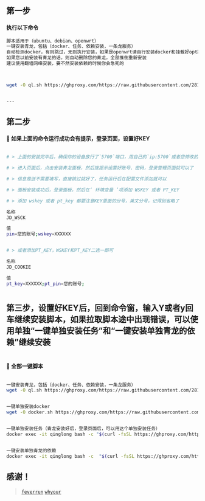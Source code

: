 
## 第一步

#### 执行以下命令

```sh
脚本适用于（ubuntu、debian、openwrt）
一键安装青龙，包括（docker、任务、依赖安装，一条龙服务）
自动检测docker，有则跳过，无则执行安装，如果是openwrt请自行安装docker和挂载好opt路径
如果您以前安装有青龙的话，则自动删除您的青龙，全部推倒重新安装
建议使用翻墙网络安装，要不然安装依赖的时候你会急死的



wget -O ql.sh https://ghproxy.com/https://raw.githubusercontent.com/281677160/ql/main/ql.sh && bash ql.sh


---
```

## 第二步

#### 🚩 如果上面的命令运行成功会有提示，登录页面，设置好KEY
```sh

# > 上面的安装完毕后，确保你的设备放行了`5700`端口，用自己的`ip:5700`或者您修改的端口进入页面

# > 进入页面后，点击安装青龙面板，然后按提示设置好账号、密码，登录管理页面就可以了

# > 信息推送不需要填写，直接跳过就好了，任务运行后在配置文件添加就可以

# > 面板安装成功后，登录面板，然后在‘ 环境变量 ’项添加 WSKEY 或者 PT_KEY

# > 添加 wskey 或者 pt_key 都要注意KEY里面的分号，英文分号，记得别省略了

名称
JD_WSCK

值
pin=您的账号;wskey=XXXXXX
```

```sh

# > 或者添加PT_KEY，WSKEY和PT_KEY二选一即可

名称
JD_COOKIE

值
pt_key=XXXXXX;pt_pin=您的账号;
```

#
## 第三步，设置好KEY后，回到命令窗，输入Y或者y回车继续安装脚本，如果拉取脚本途中出现错误，可以使用单独“一键单独安装任务”和“一键安装单独青龙的依赖”继续安装
#



#### 🚩 全部一键脚本

```sh

一键安装青龙，包括（docker、任务、依赖安装，一条龙服务）
wget -O ql.sh https://ghproxy.com/https://raw.githubusercontent.com/281677160/ql/main/ql.sh && bash ql.sh


一键单独安装docker
wget -O docker.sh https://ghproxy.com/https://raw.githubusercontent.com/281677160/ql/main/docker.sh && bash docker.sh


一键单独安装任务（青龙安装好后，登录页面后，可以用这个单独安装任务）
docker exec -it qinglong bash -c "$(curl -fsSL https://ghproxy.com/https://raw.githubusercontent.com/281677160/ql/main/feverrun.sh)"


一键安装单独青龙的依赖
docker exec -it qinglong bash -c  "$(curl -fsSL https://ghproxy.com/https://raw.githubusercontent.com/281677160/ql/main/npm.sh)"


```

## 感谢！

> [`feverrun`](https://github.com/feverrun/my_scripts)
> [`whyour`](https://github.com/whyour/qinglong)

